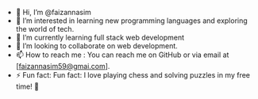 - 👋 Hi, I’m @faizannasim
- 👀 I’m interested in learning new programming languages and exploring the world of tech.
- 🌱 I’m currently learning full stack web development
- 💞️ I’m looking to collaborate on web development.
- 📫 How to reach me : You can reach me on GitHub or via email at [faizannasim59@gmai.com].
- ⚡ Fun fact:  Fun fact: I love playing chess and solving puzzles in my free time! 🎲

<!---
faizannasim/faizannasim is a ✨ special ✨ repository because its `README.md` (this file) appears on your GitHub profile.
You can click the Preview link to take a look at your changes.
--->
